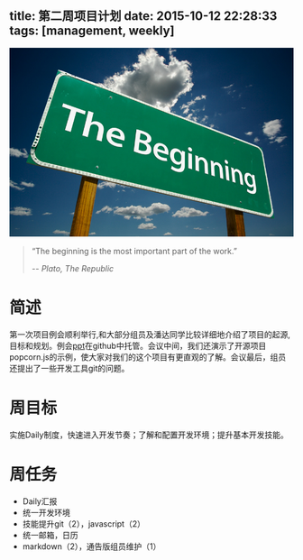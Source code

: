 title: 第二周项目计划
date: 2015-10-12 22:28:33
tags: [management, weekly]
---
![项目伊始](/img/beginning.jpg) 
>“The beginning is the most important part of the work.” 
>
> -- <cite>Plato, The Republic</cite>

# 简述
第一次项目例会顺利举行,和大部分组员及潘达同学比较详细地介绍了项目的起源,目标和规划。例会[ppt]()在github中托管。会议中间，我们还演示了开源项目popcorn.js的示例，使大家对我们的这个项目有更直观的了解。会议最后，组员还提出了一些开发工具git的问题。

# 周目标
实施Daily制度，快速进入开发节奏；了解和配置开发环境；提升基本开发技能。

# 周任务
- Daily汇报
- 统一开发环境
- 技能提升git（2），javascript（2）
- 统一邮箱，日历
- markdown（2），通告版组员维护（1）